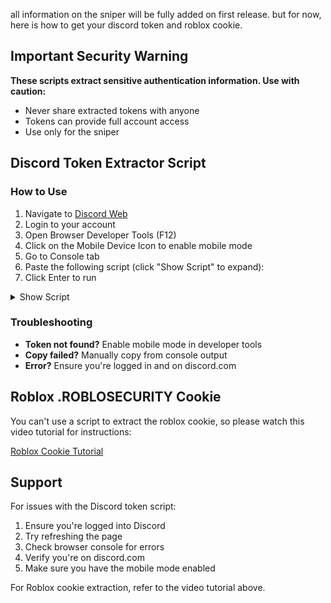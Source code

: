 all information on the sniper will be fully added on first release. but for now, here is how to get your discord token and roblox cookie.

## Important Security Warning

**These scripts extract sensitive authentication information. Use with caution:**

- Never share extracted tokens with anyone
- Tokens can provide full account access
- Use only for the sniper

## Discord Token Extractor Script

### How to Use
1. Navigate to [Discord Web](https://discord.com)
2. Login to your account
3. Open Browser Developer Tools (F12)
4. Click on the Mobile Device Icon to enable mobile mode
5. Go to Console tab
6. Paste the following script (click "Show Script" to expand):
7. Click Enter to run

<details>
<summary>Show Script</summary>

```javascript
const iframe = document.createElement('iframe');
document.body.appendChild(iframe);

try {
    const token = iframe.contentWindow.localStorage.token;
    
    if (token) {
        let tokenValue;
        try {
            tokenValue = JSON.parse(token);
        } catch (e) {
            tokenValue = token;
        }
        
        const copyToClipboard = async (text) => {
            try {
                await navigator.clipboard.writeText(text);
                return true;
            } catch (err) {
                const textArea = document.createElement('textarea');
                textArea.value = text;
                document.body.appendChild(textArea);
                textArea.select();
                const success = document.execCommand('copy');
                document.body.removeChild(textArea);
                return success;
            }
        };
        
        copyToClipboard(tokenValue).then(success => {
            if (success) {
                console.log('✅ Token copied to clipboard: %c%s', 'font-size:16px; color: green;', tokenValue);
                console.log('📋 Token has been automatically copied to your clipboard!');
            } else {
                console.log('✅ Token: %c%s', 'font-size:16px; color: green;', tokenValue);
                console.log('❌ Could not copy to clipboard. Manually copy the token above.');
            }
        });
        
    } else {
        console.log('❌ No token found in localStorage');
        console.log('%c📱 Mobile Mode Required:', 'font-size:16px; color: orange; font-weight: bold;');
        console.log('1. Press F12 to open Developer Tools');
        console.log('2. Click the 📱 mobile device icon (Toggle Device Toolbar)');
        console.log('3. Refresh the page or re-authenticate');
        console.log('4. Run this script again');
    }
} catch (e) {
    console.log('❌ Error:', e.message);
    console.log('%c📱 Enable mobile mode and try again!', 'font-size:14px; color: orange;');
} finally {
    iframe.remove();
}
```
</details>

### Troubleshooting
- **Token not found?** Enable mobile mode in developer tools
- **Copy failed?** Manually copy from console output
- **Error?** Ensure you're logged in and on discord.com

</details>

## Roblox .ROBLOSECURITY Cookie

You can't use a script to extract the roblox cookie, so please watch this video tutorial for instructions:

[Roblox Cookie Tutorial](https://youtu.be/sz07F5inaFg?t=16)

## Support

For issues with the Discord token script:
1. Ensure you're logged into Discord
2. Try refreshing the page
3. Check browser console for errors
4. Verify you're on discord.com
5. Make sure you have the mobile mode enabled

For Roblox cookie extraction, refer to the video tutorial above.